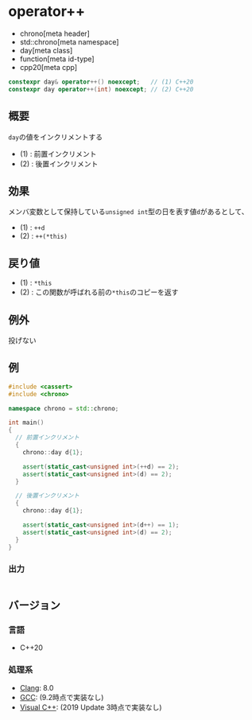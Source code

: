 # operator++
* chrono[meta header]
* std::chrono[meta namespace]
* day[meta class]
* function[meta id-type]
* cpp20[meta cpp]

```cpp
constexpr day& operator++() noexcept;   // (1) C++20
constexpr day operator++(int) noexcept; // (2) C++20
```

## 概要
`day`の値をインクリメントする

- (1) : 前置インクリメント
- (2) : 後置インクリメント


## 効果
メンバ変数として保持している`unsigned int`型の日を表す値`d`があるとして、

- (1) : `++d`
- (2) : `++(*this)`


## 戻り値
- (1) : `*this`
- (2) : この関数が呼ばれる前の`*this`のコピーを返す


## 例外
投げない


## 例
```cpp example
#include <cassert>
#include <chrono>

namespace chrono = std::chrono;

int main()
{
  // 前置インクリメント
  {
    chrono::day d{1};

    assert(static_cast<unsigned int>(++d) == 2);
    assert(static_cast<unsigned int>(d) == 2);
  }

  // 後置インクリメント
  {
    chrono::day d{1};

    assert(static_cast<unsigned int>(d++) == 1);
    assert(static_cast<unsigned int>(d) == 2);
  }
}
```

### 出力
```
```

## バージョン
### 言語
- C++20

### 処理系
- [Clang](/implementation.md#clang): 8.0
- [GCC](/implementation.md#gcc): (9.2時点で実装なし)
- [Visual C++](/implementation.md#visual_cpp): (2019 Update 3時点で実装なし)
